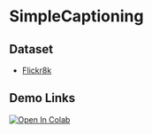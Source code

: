 # SimpleCaptioning

## Dataset
- [Flickr8k](https://huggingface.co/datasets/betteracs/flickr8k_th) 

## Demo Links
[![Open In Colab](https://colab.research.google.com/assets/colab-badge.svg)](https://colab.research.google.com/drive/1ICa2nh3mbflJCrJ4oKNUHWTZ9_vTJw8F?usp=sharing)

